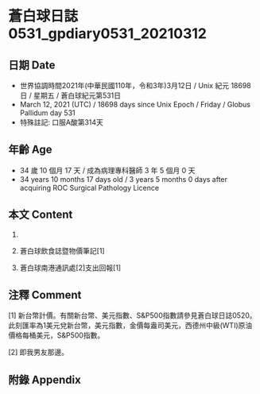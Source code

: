 [_metadata_:encoding]: - "utf-8"
[_metadata_:language]: - "zh-Hant-TW"
[_metadata_:fileformat]: - "markdown"
[_metadata_:MIME_type]: - "text/plain"
[_metadata_:markdown_version]: - "commonmark version 0.29"
[_metadata_:markdown_spec]: - "https://spec.commonmark.org/0.29/"

# 蒼白球日誌0531_gpdiary0531_20210312 #

## 日期 Date ##

* 世界協調時間2021年(中華民國110年，令和3年)3月12日 / Unix 紀元 18698 日 / 星期五 / 蒼白球紀元第531日
* March 12, 2021 (UTC) / 18698 days since Unix Epoch / Friday / Globus Pallidum day 531
* 特殊註記: 口服A酸第314天

## 年齡 Age ##

* 34 歲 10 個月 17 天 / 成為病理專科醫師 3 年 5 個月 0 天
* 34 years 10 months 17 days old / 3 years 5 months 0 days after acquiring ROC Surgical Pathology Licence

## 本文 Content ##

1. 

    
2. 蒼白球飲食誌暨物價筆記[1]

    
3. 蒼白球南港通訊處[2]支出回報[1]

    

## 注釋 Comment ##

[1] 新台幣計價。有關新台幣、美元指數、S&P500指數請參見蒼白球日誌0520。此刻匯率為1美元兌新台幣，美元指數，金價每盎司美元，西德州中級(WTI)原油價格每桶美元，S&P500指數。


[2] 即我男友那邊。



## 附錄 Appendix ##


